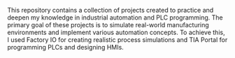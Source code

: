 This repository contains a collection of projects created to practice and deepen my knowledge in industrial automation and PLC programming. The primary goal of these projects is to simulate real-world manufacturing environments and implement various automation concepts. To achieve this, I used Factory IO for creating realistic process simulations and TIA Portal for programming PLCs and designing HMIs.
